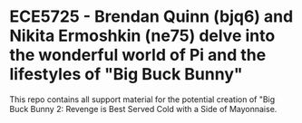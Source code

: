 # ECE5725 - Brendan Quinn (bjq6) and Nikita Ermoshkin (ne75) delve into the wonderful world of Pi and the lifestyles of "Big Buck Bunny"

This repo contains all support material for the potential creation of "Big Buck Bunny 2: Revenge is Best Served Cold with a Side of Mayonnaise. 
